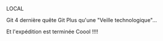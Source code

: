LOCAL

Git 4 dernière quête Git
Plus qu'une "Veille technologique"...

Et l'expédition est terminée Coool !!!!
